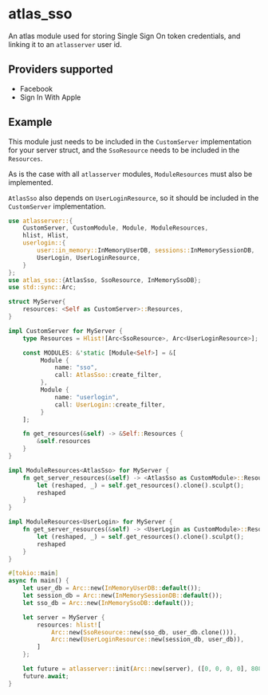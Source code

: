 # atlas_sso

An atlas module used for storing Single Sign On token credentials, and linking it to
an `atlasserver` user id.
## Providers supported
 - Facebook
 - Sign In With Apple

## Example
This module just needs to be included in the `CustomServer` implementation for your server
struct, and the `SsoResource` needs to be included in the `Resources`.

As is the case with all `atlasserver` modules, `ModuleResources` must also be implemented.

`AtlasSso` also depends on `UserLoginResource`, so it should be included in the `CustomServer`
implementation.

```rust
use atlasserver::{
    CustomServer, CustomModule, Module, ModuleResources,
    hlist, Hlist,
    userlogin::{
        user::in_memory::InMemoryUserDB, sessions::InMemorySessionDB,
        UserLogin, UserLoginResource,
    }
};
use atlas_sso::{AtlasSso, SsoResource, InMemorySsoDB};
use std::sync::Arc;

struct MyServer{
    resources: <Self as CustomServer>::Resources,
}

impl CustomServer for MyServer {
    type Resources = Hlist![Arc<SsoResource>, Arc<UserLoginResource>];

    const MODULES: &'static [Module<Self>] = &[
         Module {
             name: "sso",
             call: AtlasSso::create_filter,
         },
         Module {
             name: "userlogin",
             call: UserLogin::create_filter,
         }
    ];

    fn get_resources(&self) -> &Self::Resources {
        &self.resources
    }
}

impl ModuleResources<AtlasSso> for MyServer {
    fn get_server_resources(&self) -> <AtlasSso as CustomModule>::Resources {
        let (reshaped, _) = self.get_resources().clone().sculpt();
        reshaped
    }
}

impl ModuleResources<UserLogin> for MyServer {
    fn get_server_resources(&self) -> <UserLogin as CustomModule>::Resources {
        let (reshaped, _) = self.get_resources().clone().sculpt();
        reshaped
    }
}

#[tokio::main]
async fn main() {
    let user_db = Arc::new(InMemoryUserDB::default());
    let session_db = Arc::new(InMemorySessionDB::default());
    let sso_db = Arc::new(InMemorySsoDB::default());

    let server = MyServer {
        resources: hlist![
            Arc::new(SsoResource::new(sso_db, user_db.clone())),
            Arc::new(UserLoginResource::new(session_db, user_db)),
        ]
    };

    let future = atlasserver::init(Arc::new(server), ([0, 0, 0, 0], 8080));
    future.await;
}
```
